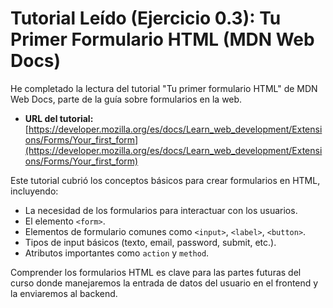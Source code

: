 # Tutorial Leído (Ejercicio 0.3): Tu Primer Formulario HTML (MDN Web Docs)

He completado la lectura del tutorial "Tu primer formulario HTML" de MDN Web Docs, parte de la guía sobre formularios en la web.

* **URL del tutorial:** [https://developer.mozilla.org/es/docs/Learn_web_development/Extensions/Forms/Your_first_form](https://developer.mozilla.org/es/docs/Learn_web_development/Extensions/Forms/Your_first_form)

Este tutorial cubrió los conceptos básicos para crear formularios en HTML, incluyendo:

* La necesidad de los formularios para interactuar con los usuarios.
* El elemento `<form>`.
* Elementos de formulario comunes como `<input>`, `<label>`, `<button>`.
* Tipos de input básicos (texto, email, password, submit, etc.).
* Atributos importantes como `action` y `method`.

Comprender los formularios HTML es clave para las partes futuras del curso donde manejaremos la entrada de datos del usuario en el frontend y la enviaremos al backend.
